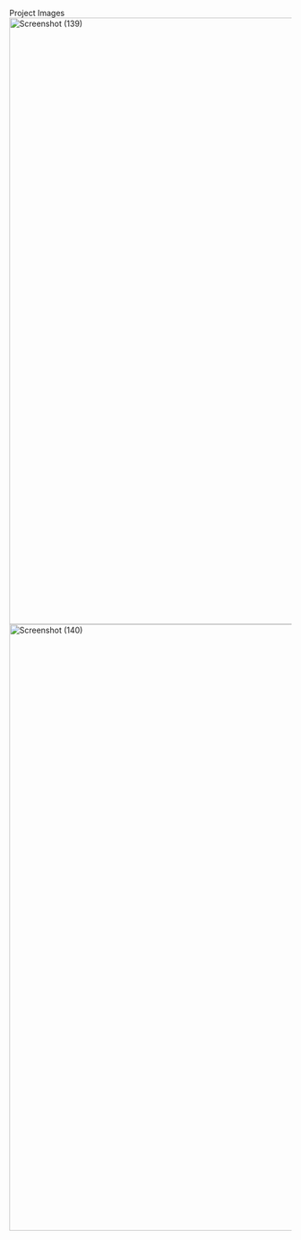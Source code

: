 Project Images 
<img width="1920" height="1080" alt="Screenshot (139)" src="https://github.com/user-attachments/assets/774b5987-41eb-4e6f-918f-381489f997c6" />
<img width="1920" height="1080" alt="Screenshot (140)" src="https://github.com/user-attachments/assets/48e9845a-ec91-4fc2-a51e-d6c445b5f6c5" />
